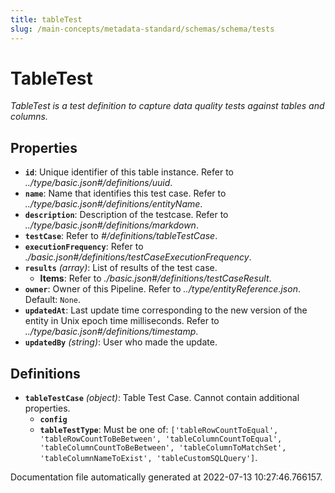 ```yaml
---
title: tableTest
slug: /main-concepts/metadata-standard/schemas/schema/tests
---
```


# TableTest

*TableTest is a test definition to capture data quality tests against tables and columns.*

## Properties

- **`id`**: Unique identifier of this table instance. Refer to *../type/basic.json#/definitions/uuid*.
- **`name`**: Name that identifies this test case. Refer to *../type/basic.json#/definitions/entityName*.
- **`description`**: Description of the testcase. Refer to *../type/basic.json#/definitions/markdown*.
- **`testCase`**: Refer to *#/definitions/tableTestCase*.
- **`executionFrequency`**: Refer to *./basic.json#/definitions/testCaseExecutionFrequency*.
- **`results`** *(array)*: List of results of the test case.
  - **Items**: Refer to *./basic.json#/definitions/testCaseResult*.
- **`owner`**: Owner of this Pipeline. Refer to *../type/entityReference.json*. Default: `None`.
- **`updatedAt`**: Last update time corresponding to the new version of the entity in Unix epoch time milliseconds. Refer to *../type/basic.json#/definitions/timestamp*.
- **`updatedBy`** *(string)*: User who made the update.
## Definitions

- **`tableTestCase`** *(object)*: Table Test Case. Cannot contain additional properties.
  - **`config`**
  - **`tableTestType`**: Must be one of: `['tableRowCountToEqual', 'tableRowCountToBeBetween', 'tableColumnCountToEqual', 'tableColumnCountToBeBetween', 'tableColumnToMatchSet', 'tableColumnNameToExist', 'tableCustomSQLQuery']`.


Documentation file automatically generated at 2022-07-13 10:27:46.766157.
